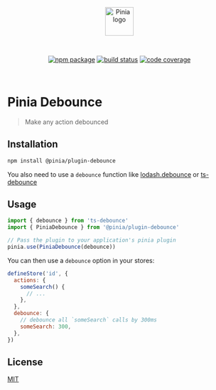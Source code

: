 <p align="center">
  <a href="https://pinia.esm.dev" target="_blank" rel="noopener noreferrer">
    <img height="64" src="https://pinia.esm.dev/logo.svg" alt="Pinia logo">
  </a>
</p>
<br/>
<p align="center">
  <a href="https://npmjs.com/package/@pinia/plugin-debounce"><img src="https://badgen.net/npm/v/@pinia/plugin/latest" alt="npm package"></a>
  <a href="https://github.com/posva/pinia-plugin-debounce/actions/workflows/test.yml"><img src="https://github.com/posva/pinia-plugin-debounce/workflows/test/badge.svg" alt="build status"></a>
  <a href="https://codecov.io/github/posva/pinia-plugin-debounce"><img src="https://badgen.net/codecov/c/github/posva/pinia-plugin-debounce" alt="code coverage"></a>
</p>
<br/>

# Pinia Debounce

> Make any action debounced

## Installation

```sh
npm install @pinia/plugin-debounce
```

You also need to use a `debounce` function like [lodash.debounce](https://lodash.com/docs/4.17.15#debounce) or [ts-debounce](https://github.com/chodorowicz/ts-debounce)

## Usage

```js
import { debounce } from 'ts-debounce'
import { PiniaDebounce } from '@pinia/plugin-debounce'

// Pass the plugin to your application's pinia plugin
pinia.use(PiniaDebounce(debounce))
```

You can then use a `debounce` option in your stores:

```js
defineStore('id', {
  actions: {
    someSearch() {
      // ...
    },
  },
  debounce: {
    // debounce all `someSearch` calls by 300ms
    someSearch: 300,
  },
})
```

## License

[MIT](http://opensource.org/licenses/MIT)
